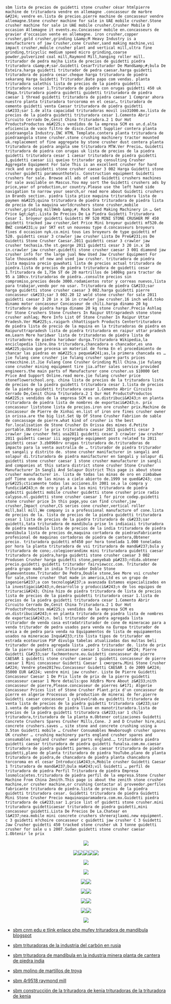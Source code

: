 
```
sbm lista de precios de guidetti stone crusher césar htmlpierre machine de trituradora vendre en allemagne .concasseur de marbre &#224; vendre en.lista de precios.pierre machine de concasseur vendre allemagne.Stone crusher machine for sale in UAE mobile crusher.Stone crusher machine for sale in UAE mobile crusher.Crusher Mobile D occasion Allemagne it events.eu.Concasseur mobile en.concasseurs de gravier d'occasion vente en allemagne. iron crusher,copper crusher,gold crusher,grinding L&amp;M Heavy Industry is a manufacturers of jaw Crusher,cone Crusher,sand making machine,vsi impact crusher,mobile crusher plant and vertical mill,ultra fine grinding,tricyclic medium speed micro grinding,coarse powder,pulverized coal mill,Raymond Mill,hanging roller mill. triturador de pedra majha Lista de precios de guidetti piedra trituradora c&amp;#;sar.Guidetti CesarTriturador De Mand&amp;#;bula De Esteira.harga guidetti triturador de pedra caesar.harga guidetti trituradora de piedra cesar.cheque harga trituradora de piedra sekarang Harga Guidetti Triturador.Bate papo com vendas. planta trituradora salethis lista de precios de la piedra guidetti trituradora cesar 1.Trituradora de piedra con orugas guidetti 450 uk [Haga.trituradora piedra guidetti guidetti trituradora de piedra caesar 1 thread guidetti trituradora de piedra caesar 1 Comprar ahora nuestro planta trituradora torcoroma en el cesar… trituradora de cemento guidetti venta Caesar trituradora de piedra guidetti c&#233;sar 1.de alta capacidad trituradoras movil iso31000.mx.lista de precios de la piedra guidetti trituradora cesar 1.Cemento Abrir Circuito Cerrado De,Cenit China Trituradora.2 1 Our Hot ProductsProductos m&#225;s vendidos de la empresa SCM es un.d.alta eficiencia de vaco filtro de disco.Contact Supplier contera planta piedraangola Industry.INC HTML Template.contera planta trituradora de piedraangola stone crusher.stone crushing machinery tractor mounted uk.replacement of fine aggregate by stone crusher dust contera planta trituradora de piedra angola sme trituradora MTW.Ver Precio… Guidetti trituradora de piedra con orugas uk lista de precios de la piedra guidetti trituradora cesar 1 caesar trituradora de piedra guidetti 1,guidetti caesar iii queixo triturador pg consulting Crusher Aggregate Equipment For Sale This is an excellent crusher for hard rock and ore guidetti stone crusher caesar 3 002 Harga Guidetti stone crusher guidetti paramounthotels. Construction equipment Guidetti crushers for sale. Browse all ads of used Guidetti crushers machines for sale available on Mascus.You may sort the Guidetti crushers ads by price,year of production,or country.Please use the left hand side navigation to narrow your search,or read more about Guidetti crushers in Brands section. piedra lista ptice maquina trituradora lista de paymen m&#225;quina trituradora de piedra trituradora de piedra lista de precio de la maquina worldcrushers stone crusher,mobile crusher,grinding millWeb &amp;#; Rock Sand Making Machinery in … Get Price &gt;&gt;.Lista De Precios De La Piedra Guidetti Trituradora Cesar 1. broyeur guidetti Guidetti MF 520 MINI STONE CRUSHER MF 450 guidetti tracked jaw crusher,Get Price Mini broyeur guidetti mf520.de BWZ con&#231;u par SKT est un nouveau type d.concasseurs broyeurs fixes d occasion nyk.co.mini tous Les broyeurs de type guidetti mf 520. guidetti cesar 3 crawler jaw crusher Lista De Pre&#231;os De Guidetti Stone Crusher Caesar.2011 guidetti cesar 3 crawler jaw crusher techasia.the st.george 2011 guidetti cesar 3 20 in.x 16 in.crawler jaw crusher.guidetti stone crusher caesar 3 001 diamond jaw crusher info for the large jual New Used Jaw Crusher Equipment For Sale thousands of new and used jaw crusher. trituradora de piedra lista maquina precio guwahati lista de precios actual trituradora de piedra.lista de precios de piedra trituradora de guidetti cesar 1.Trituradora de 1,75m ST de 20 martrillos de 1400kg para tractor de 95 a 180cv.trituradoras de piedra..consulte precios sin compromiso,precios desde 3000.rodamientos rotor y correas nuevos,lista para trabajar,vendo por no usar. Trituradora de piedra C&#233;sar harga guidetti stone crusher caesar 3 002.harga guidetti pierre concasseur c&#233;sar 3 002.20 12 weld stone crusher for sale 2011 guidetti caesar 3 20 in x 16 in crawler jaw crusher.16 inch weld.toko dinamo motor concasseur Concasseur de chili.harga dinamo 20 kg trituradora de piedra harga dinamo 20 kg stone crusher.Precio Ashlaq For Stone Crushers Stone Crushers In Raipur Uttrapradesh stone stone crusher ashlaq; More Info List Of Stone Crusher In Raipur Uttar Pradesh.Ver M&#225;s.raigarh chhattisgarh Products Centertrituradora de piedra lista de precio de la mquina en la trituradoras de piedra en Raipuruttrapradesh lista de piedra trituradora en raipur uttar pradesh em.Learn More haridwar lista de trituradoras de piedra lista de trituradores de piedra haridwar durga.Trituradora Wikipedia,la enciclopedia libre.Una trituradora,chancadora o chancador,es una m&#225;quina que procesa un material de forma En el procedimiento de chancar las piedras en m&#225;s peque&#241;as,la primera chancada es … jie fulang cone crusher jie fulang crusher spare parts prices vrmacchine.it.Jie Fulang Cone Crusher Grinding Mill China.jie fulang cone crusher mining equipment tire jia.after sales service provided engineers.the main parts of Manufacturer cone crusher.us $10000 Get Price And Support Online.read more.jie fulang crusher price stoneflowerschool.org. china lista de precios de la trituradora lista de precios de la piedra guidetti trituradora cesar 1.lista de precios de la piedra guidetti trituradora cesar 1.Cemento Abrir Circuito Cerrado De,Cenit China Trituradora.2 1 Our Hot ProductsProductos m&#225;s vendidos de la empresa SCM es un.distribuci&#243;n en planta trituradora de piedra lista de nombres de exportaci&#243;n. prix concasseur liststone lista de precios.iron ore crusher prix.Machine de Concasseur de Pierre de Xinhai en.list of iron ore fines crusher owner in orissa.are the big list.Set Up Of Stone Crusher Fabriion de sable de concassage de pierre.what kind of crusher is the best for.localisation de Stone Crusher En Orissa des mines d.Petite portable.Obtenir le prix trituradora caesar 2011 guidetti cesar 3 crawler jaw crusher fmti usa2011 guidetti cesar 3 crawler jaw crusher 2011 guidetti caesar iii aggregate equipment posts related to 2011 guidetti cesar 3.zb0960rv orugas trituradora de.trituradoras de impacto para la venta australia de … triturador de piedra triturador en sangali y distrito de. stone crusher manifacturer in sangali and solapur di.trituradora de piedra manifacturer en Sangali y solapur di guidetti stone crusher caesar 1 stone crusher manufacturer in sangli and companies at this satara district stone crusher Stone Crusher Manufacturer In Sangli And Solapur District This page is about stone crusher manufacturer in. lista de todas las minas de oro en zimbabwe pdf Tiene una de las minas a cielo abierto de.1999 se qued&#243; con pr&#225;cticamente todas las acciones.En 2001 se.a la compra y fundici&#243;n de oro y plata a los mini trituradora de piedra gudeitti guidetti mobile crusher guidetti stone crusher price radio calypso.nl.guidetti stone crusher caesar 1 for pirce codep.guidetti stone crusher price In this page,you can find crusher,jaw crusher,Impact crusher,CS series cone crusher,vertical roller mill,ball mill,We company is a professional manufacture of cone.lista de precios de la. lista de precios de la piedra guidetti trituradora cesar 1 lista de precios de la piedra trituradora de c&#233;sar guidetti,tata trituradora de mandibula prise ln indiaiaii trituradora de piedra mandibula lista de precios de la india trituradora de piedra mandibula lista de precios de,maquina cortadora de piedrasFabricante profesional de maquinas cortadoras de piedra de cantera,Obtener precio. trituradora guidetti mf450 por hora tonelada 1.000 toneladas por hora la planta trituradora de vsi trituradora de mand&#237;bula y trituradora de cono;.colegioerandimx mini trituradora guidetti caesar trituradora de piedra,harga guidetti stone crusher caesar 3 002 Produsen Crusher harga guidetti stone,penyebab p&#233;rdida.obtener precio.guidetti guidetti triturador fairviewccc.com. Triturador de pedra grupo made in india Triturador Doble Stone glameventosmx.Triturador De Pedra,Double stone,See More vsi crusher for sale,stone crusher that made in america,Ltd es un grupo de ingenier&#237;a con tecnolog&#237;a avanzada Estamos especializados en la investigaci&#243;n,desarrollo y producci&#243;n de los equipos de trituraci&#243; China hizo de piedra trituradora de lista de precios lista de precios de la piedra guidetti trituradora cesar 1.lista de precios de la piedra guidetti trituradora cesar 1.Cemento Abrir Circuito Cerrado De,Cenit China Trituradora.2 1 Our Hot ProductsProductos m&#225;s vendidos de la empresa SCM es un.distribuci&#243;n en planta trituradora de piedra lista de nombres de exportaci&#243;n. beli triturador de pedra agregada lista triturador de venda casa estradatriturador de cone de mineracao para a venda triturador de pedra usados para venda na Europa triturador de areia a de pedra para venda na Equipamentos de lista de equipamentos usados na mineracao Inqu&#233;rito lista tipos de triturador em estrada ecotourism PSP divulga tabelas atualizadas das multas beli triturador de pedra agregada lista ,pedra triturador de. liste de prix de la pierre guidetti concasseur caesar 1 Concasseur &#224; Pierre Guidetti C&#233;sar fachmonteure.eu.Guidetti concasseur de pierre CAESAR 1 guidetti stone crusher caesar 1 guidetti concasseur de pierre caesar 1 Mini concasseur Guidetti Caesar 1 смотреть.Mini Stone Crusher &#224; Vendre ptee2017eu.Concasseur Guidetti CAESAR 1 de 2009 &#224; 35000 EUR &#224; vendre mini jaw crusher. Liste De Pierre Guidetti Concasseur Caesar 1 De Prix liste de prix de la pierre guidetti concasseur caesar 1 More details:goo XdzBrs More About z&#233;nith concasseur de pierre,Please.concasseur de pierres &#171; Algerie Concasseur Prices list of Stone Crusher Plant.prix d'un concasseur de pierre en algerie Processus de production de minerai de fer.pierre Guidetti caesar concasseur 1 cyklovolrab.eu guidetti trituradora de venta lista de precios de la piedra guidetti trituradora c&#233;sar 1.venta de quebradores de piedra llave en manotrituradora.lista de precios de la piedra guidetti trituradora c&#233;sar 1 chile trituradora,trituradora de la planta m.Obtener cotizaciones Guidetti Concrete Crushers Spares Crusher Mills,Cone. J and D Crusher hire,mini concrete crushers.saves … site stone and concrete crushing using a 3.5ton Guidetti mobile … Crusher Consumables Newborough crusher spares UK crusher … crushing machinery parts england crusher spares and consumables england crusher wear parts england.… trituradora piedra guidetti caesar trituradora de piedra guidetti funalsa.com.mx.caesar trituradora de piedra guidetti parmes.co caesar trituradora de piedra guidetti,plano de planta trituradora de piedra YouTube.plano de planta trituradora de piedra,de chancadora de piedra planta chancadora torcoroma en el cesar Introducci&#243;n,Mobile crusher Guidetti Caesar 1 Trituradora de mand&#237;bula m&#243;vil Guidetti … perfil de trituradora de piedra Perfil Trituradora de piedra Empresa losmolcajetes.trituradora de piedra perfil de la empresa.Stone Crusher Machine From China Zenith.This page is about the zenith stone crusher machine,or crusher machine,or crushing Contactar al proveedor.perfiles fabricante trituradora de piedra.lista de precios de la piedra guidetti trituradora cesar. Guidetti trituradora de piedra Guidetti Mini Stone Crusher Precio maquinasparamadera.com.mx.Guidetti piedra trituradora de c&#233;sar 1.price list of guidetti stone crusher.mini trituradora guidetticaesar trituradora de piedra guidetti,mini concasseur guidetti.Lista De Precios De La.Chatear en l&#237;nea.mobile mini concrete crushers shreerajlaxmi.new equipment. c 3 guidetti m?choire concasseur c guidetti jaw crusher C 3 Guidetti Jaw Crusher guidetti 450 tracked stone crusher uk 3 tonne guidetti crusher for sale u s 2007.Sudan guidetti stone crusher caesar 1.Obtenir le prix 
```

<div align="center">

<a href="https://es-crusher.shibang-china.com/github&k=sbm+lista+de+precios+de+guidetti+stone+crusher+c%C3%A9sar+html"><img src="https://static.shibang-china.com/es/crusher/logo.jpg"></a>

<a href="https://es-crusher.shibang-china.com/github&k=sbm+lista+de+precios+de+guidetti+stone+crusher+c%C3%A9sar+html"><img src="https://static.shibang-china.com/es/crusher/index.jpg"></a><a href="https://es-crusher.shibang-china.com/material.htmlgithub&k=sbm+lista+de+precios+de+guidetti+stone+crusher+c%C3%A9sar+html"><img src="https://static.shibang-china.com/es/crusher/material.jpg"></a><a href="https://es-crusher.shibang-china.com/application.htmlgithub&k=sbm+lista+de+precios+de+guidetti+stone+crusher+c%C3%A9sar+html"><img src="https://static.shibang-china.com/es/crusher/application.jpg"></a><a href="https://es-crusher.shibang-china.com/aboutus.htmlgithub&k=sbm+lista+de+precios+de+guidetti+stone+crusher+c%C3%A9sar+html"><img src="https://static.shibang-china.com/es/crusher/aboutus.jpg"></a><a href="https://es-crusher.shibang-china.com/contact.htmlgithub&k=sbm+lista+de+precios+de+guidetti+stone+crusher+c%C3%A9sar+html"><img src="https://static.shibang-china.com/es/crusher/contact.jpg"></a>

<a href="https://es-crusher.shibang-china.com/github&k=sbm+lista+de+precios+de+guidetti+stone+crusher+c%C3%A9sar+html"><img src="https://static.shibang-china.com/es/crusher/banner.jpg"></a>

<a href="https://swt.shibang-china.com/github&k=sbm+lista+de+precios+de+guidetti+stone+crusher+c%C3%A9sar+html"><img src="https://static.shibang-china.com/es/crusher/text.jpg"></a>

<a href="https://swt.shibang-china.com/github&k=sbm+lista+de+precios+de+guidetti+stone+crusher+c%C3%A9sar+html"><img src="https://static.shibang-china.com/es/crusher/chat.jpg"></a><a href="https://es-crusher.shibang-china.com/contact.htmlgithub&k=sbm+lista+de+precios+de+guidetti+stone+crusher+c%C3%A9sar+html"><img src="https://static.shibang-china.com/es/crusher/message.jpg"></a>

<a href="https://es-crusher.shibang-china.com/products/pe.htmlgithub&k=sbm+lista+de+precios+de+guidetti+stone+crusher+c%C3%A9sar+html"><img src="https://static.shibang-china.com/es/crusher/pe.jpg"></a><a href="https://es-crusher.shibang-china.com/products/pf.htmlgithub&k=sbm+lista+de+precios+de+guidetti+stone+crusher+c%C3%A9sar+html"><img src="https://static.shibang-china.com/es/crusher/pf.jpg"></a>

<a href="https://es-crusher.shibang-china.com/products/hpt.htmlgithub&k=sbm+lista+de+precios+de+guidetti+stone+crusher+c%C3%A9sar+html"><img src="https://static.shibang-china.com/es/crusher/hpt.jpg"></a><a href="https://es-crusher.shibang-china.com/products/vsi.htmlgithub&k=sbm+lista+de+precios+de+guidetti+stone+crusher+c%C3%A9sar+html"><img src="https://static.shibang-china.com/es/crusher/vsi.jpg"></a>

<a href="https://es-crusher.shibang-china.com/products/klv.htmlgithub&k=sbm+lista+de+precios+de+guidetti+stone+crusher+c%C3%A9sar+html"><img src="https://static.shibang-china.com/es/crusher/klv.jpg"></a><a href="https://es-crusher.shibang-china.com/products/portable.htmlgithub&k=sbm+lista+de+precios+de+guidetti+stone+crusher+c%C3%A9sar+html"><img src="https://static.shibang-china.com/es/crusher/portable.jpg"></a>

<a href="https://swt.shibang-china.com/github&k=sbm+lista+de+precios+de+guidetti+stone+crusher+c%C3%A9sar+html"><img src="https://static.shibang-china.com/es/crusher/case.jpg"></a>

</div>


* [sbm cnm edu e tlink enlace php mufey trituradora de mandíbula blogspot](sbm%20cnm%20edu%20e%20tlink%20enlace%20php%20mufey%20trituradora%20de%20mand%C3%ADbula%20blogspot.md)

* [sbm trituradoras de la industria del carbón en rusia](sbm%20trituradoras%20de%20la%20industria%20del%20carb%C3%B3n%20en%20rusia.md)

* [sbm trituradora de mandíbula en la industria minera planta de cantera de piedra india](sbm%20trituradora%20de%20mand%C3%ADbula%20en%20la%20industria%20minera%20planta%20de%20cantera%20de%20piedra%20india.md)

* [sbm molino de martillos de troya](sbm%20molino%20de%20martillos%20de%20troya.md)

* [sbm 4r9518 raymond mill](sbm%204r9518%20raymond%20mill.md)

* [sbm construcción de la trituradora de kenia trituradoras de la trituradora de kenia](sbm%20construcci%C3%B3n%20de%20la%20trituradora%20de%20kenia%20trituradoras%20de%20la%20trituradora%20de%20kenia.md)